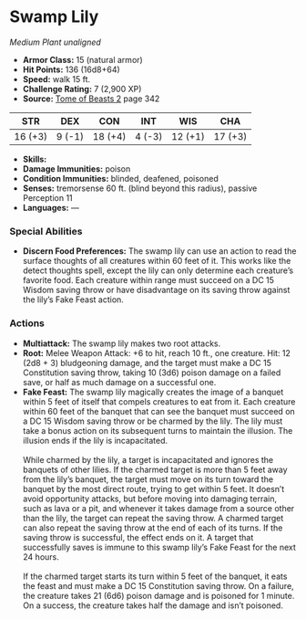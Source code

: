 # Swamp Lily

*Medium* *Plant* *unaligned*

- **Armor Class:** 15 (natural armor)
- **Hit Points:** 136 (16d8+64)
- **Speed:** walk 15 ft.
- **Challenge Rating:** 7 (2,900 XP)
- **Source:** [Tome of Beasts 2](https://koboldpress.com/kpstore/product/tome-of-beasts-2-for-5th-edition) page 342

| STR | DEX | CON | INT | WIS | CHA |
| --- | --- | --- | --- | --- | --- |
| 16 (+3) | 9 (-1) | 18 (+4) | 4 (-3) | 12 (+1) | 17 (+3) |

- **Skills:** 
- **Damage Immunities:** poison
- **Condition Immunities:** blinded, deafened, poisoned
- **Senses:** tremorsense 60 ft. (blind beyond this radius), passive Perception 11
- **Languages:** —

### Special Abilities

- **Discern Food Preferences:** The swamp lily can use an action to read the surface thoughts of all creatures within 60 feet of it. This works like the detect thoughts spell, except the lily can only determine each creature’s favorite food. Each creature within range must succeed on a DC 15 Wisdom saving throw or have disadvantage on its saving throw against the lily’s Fake Feast action.

### Actions

- **Multiattack:** The swamp lily makes two root attacks.
- **Root:** Melee Weapon Attack: +6 to hit, reach 10 ft., one creature. Hit: 12 (2d8 + 3) bludgeoning damage, and the target must make a DC 15 Constitution saving throw, taking 10 (3d6) poison damage on a failed save, or half as much damage on a successful one.
- **Fake Feast:** The swamp lily magically creates the image of a banquet within 5 feet of itself that compels creatures to eat from it. Each creature within 60 feet of the banquet that can see the banquet must succeed on a DC 15 Wisdom saving throw or be charmed by the lily. The lily must take a bonus action on its subsequent turns to maintain the illusion. The illusion ends if the lily is incapacitated.<br><br>While charmed by the lily, a target is incapacitated and ignores the banquets of other lilies. If the charmed target is more than 5 feet away from the lily’s banquet, the target must move on its turn toward the banquet by the most direct route, trying to get within 5 feet. It doesn’t avoid opportunity attacks, but before moving into damaging terrain, such as lava or a pit, and whenever it takes damage from a source other than the lily, the target can repeat the saving throw. A charmed target can also repeat the saving throw at the end of each of its turns. If the saving throw is successful, the effect ends on it. A target that successfully saves is immune to this swamp lily’s Fake Feast for the next 24 hours.<br><br>If the charmed target starts its turn within 5 feet of the banquet, it eats the feast and must make a DC 15 Constitution saving throw. On a failure, the creature takes 21 (6d6) poison damage and is poisoned for 1 minute. On a success, the creature takes half the damage and isn’t poisoned.


